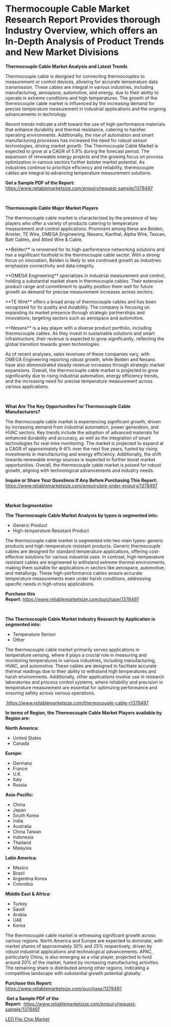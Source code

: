 <p><h1>Thermocouple Cable Market Research Report Provides thorough Industry Overview, which offers an In-Depth Analysis of Product Trends and New Market Divisions</h1></p><p><strong>Thermocouple Cable Market Analysis and Latest Trends</strong></p>
<p><p>Thermocouple cable is designed for connecting thermocouples to measurement or control devices, allowing for accurate temperature data transmission. These cables are integral in various industries, including manufacturing, aerospace, automotive, and energy, due to their ability to operate in extreme conditions and high temperatures. The growth of the thermocouple cable market is influenced by the increasing demand for precise temperature measurement in industrial applications and the ongoing advancements in technology.</p><p>Recent trends indicate a shift toward the use of high-performance materials that enhance durability and thermal resistance, catering to harsher operating environments. Additionally, the rise of automation and smart manufacturing processes has increased the need for robust sensor technologies, driving market growth. The Thermocouple Cable Market is expected to grow at a CAGR of 5.9% during the forecast period. The expansion of renewable energy projects and the growing focus on process optimization in various sectors further bolster market potential. As industries continue to prioritize efficiency and reliability, thermocouple cables are integral to advancing temperature measurement solutions.</p></p>
<p><strong>Get a Sample PDF of the Report:&nbsp;</strong> <a href="https://www.reliablemarketsize.com/enquiry/request-sample/1378497?utm_campaign=1889&utm_medium=2&utm_source=Github&utm_content=ia&utm_term=06042025&utm_id=thermocouple-cable">https://www.reliablemarketsize.com/enquiry/request-sample/1378497</a></p>
<p>&nbsp;</p>
<p><strong>Thermocouple Cable Major Market Players</strong></p>
<p><p>The thermocouple cable market is characterized by the presence of key players who offer a variety of products catering to temperature measurement and control applications. Prominent among these are Belden, Anixter, TE Wire, OMEGA Engineering, Nexans, Kanthal, Alpha Wire, Texcan, Batt Cables, and Allied Wire & Cable.</p><p>**Belden** is renowned for its high-performance networking solutions and has a significant foothold in the thermocouple cable sector. With a strong focus on innovation, Belden is likely to see continued growth as industries emphasize connectivity and data integrity.</p><p>**OMEGA Engineering** specializes in industrial measurement and control, holding a substantial market share in thermocouple cables. Their extensive product range and commitment to quality position them well for future growth as demand for precise measurement increases across sectors.</p><p>**TE Wire** offers a broad array of thermocouple cables and has been recognized for its quality and durability. The company is focusing on expanding its market presence through strategic partnerships and innovations, targeting sectors such as aerospace and automotive.</p><p>**Nexans** is a key player with a diverse product portfolio, including thermocouple cables. As they invest in sustainable solutions and smart infrastructure, their revenue is expected to grow significantly, reflecting the global transition towards green technologies.</p><p>As of recent analyses, sales revenues of these companies vary, with OMEGA Engineering reporting robust growth, while Belden and Nexans have also demonstrated steady revenue increases through strategic market expansions. Overall, the thermocouple cable market is projected to grow significantly due to rising industrial automation, energy efficiency trends, and the increasing need for precise temperature measurement across various applications.</p></p>
<p>&nbsp;</p>
<p><strong>What Are The Key Opportunities For Thermocouple Cable Manufacturers?</strong></p>
<p><p>The thermocouple cable market is experiencing significant growth, driven by increasing demand from industrial automation, power generation, and HVAC sectors. Key trends include the adoption of advanced materials for enhanced durability and accuracy, as well as the integration of smart technologies for real-time monitoring. The market is projected to expand at a CAGR of approximately 6-8% over the next five years, fueled by rising investments in manufacturing and energy efficiency. Additionally, the shift towards renewable energy sources is expected to further boost market opportunities. Overall, the thermocouple cable market is poised for robust growth, aligning with technological advancements and industry needs.</p></p>
<p><strong>Inquire or Share Your Questions If Any Before Purchasing This Report:</strong> <a href="https://www.reliablemarketsize.com/enquiry/pre-order-enquiry/1378497?utm_campaign=1889&utm_medium=2&utm_source=Github&utm_content=ia&utm_term=06042025&utm_id=thermocouple-cable">https://www.reliablemarketsize.com/enquiry/pre-order-enquiry/1378497</a></p>
<p>&nbsp;</p>
<p><strong>Market Segmentation</strong></p>
<p><strong>The Thermocouple Cable Market Analysis by types is segmented into:</strong></p>
<p><ul><li>Generic Product</li><li>High-temperature Resistant Product</li></ul></p>
<p><p>The thermocouple cable market is segmented into two main types: generic products and high-temperature resistant products. Generic thermocouple cables are designed for standard temperature applications, offering cost-effective solutions for various industrial uses. In contrast, high-temperature resistant cables are engineered to withstand extreme thermal environments, making them suitable for applications in sectors like aerospace, automotive, and metallurgy. These high-performance cables ensure accurate temperature measurements even under harsh conditions, addressing specific needs in high-stress applications.</p></p>
<p><strong>Purchase this Report:&nbsp;</strong><a href="https://www.reliablemarketsize.com/purchase/1378497?utm_campaign=1889&utm_medium=2&utm_source=Github&utm_content=ia&utm_term=06042025&utm_id=thermocouple-cable">https://www.reliablemarketsize.com/purchase/1378497</a></p>
<p>&nbsp;</p>
<p><strong>The Thermocouple Cable Market Industry Research by Application is segmented into:</strong></p>
<p><ul><li>Temperature Sensor</li><li>Other</li></ul></p>
<p><p>The thermocouple cable market primarily serves applications in temperature sensing, where it plays a crucial role in measuring and monitoring temperatures in various industries, including manufacturing, HVAC, and automotive. These cables are designed to facilitate accurate thermal readings due to their ability to withstand high temperatures and harsh environments. Additionally, other applications involve use in research laboratories and process control systems, where reliability and precision in temperature measurement are essential for optimizing performance and ensuring safety across various operations.</p></p>
<p><a href="https://www.reliablemarketsize.com/thermocouple-cable-r1378497?utm_campaign=1889&utm_medium=2&utm_source=Github&utm_content=ia&utm_term=06042025&utm_id=thermocouple-cable">&nbsp;https://www.reliablemarketsize.com/thermocouple-cable-r1378497</a></p>
<p><strong>In terms of Region, the Thermocouple Cable Market Players available by Region are:</strong></p>
<p>
    <p> <strong> North America: </strong>
        <ul>
            <li>United States</li>
            <li>Canada</li>
        </ul>
        </p> 
    <p> <strong> Europe: </strong>
        <ul>
            <li>Germany</li>
            <li>France</li>
            <li>U.K.</li>
            <li>Italy</li>
            <li>Russia</li>
        </ul>
        </p> 
    <p> <strong> Asia-Pacific: </strong>
        <ul>
            <li>China</li>
            <li>Japan</li>
            <li>South Korea</li>
            <li>India</li>
            <li>Australia</li>
            <li>China Taiwan</li>
            <li>Indonesia</li>
            <li>Thailand</li>
            <li>Malaysia</li>
        </ul>
        </p> 
    <p> <strong> Latin America: </strong>
        <ul>
            <li>Mexico</li>
            <li>Brazil</li>
            <li>Argentina Korea</li>
            <li>Colombia</li>
        </ul>
        </p> 
    <p> <strong> Middle East & Africa: </strong>
        <ul>
            <li>Turkey</li>
            <li>Saudi</li>
            <li>Arabia</li>
            <li>UAE</li>
            <li>Korea</li>
        </ul>
    </p>
    </p>
<p><p>The thermocouple cable market is witnessing significant growth across various regions. North America and Europe are expected to dominate, with market shares of approximately 30% and 25% respectively, driven by robust industrial applications and technological advancements. APAC, particularly China, is also emerging as a vital player, projected to hold around 20% of the market, fueled by increasing manufacturing activities. The remaining share is distributed among other regions, indicating a competitive landscape with substantial growth potential globally.</p></p>
<p><strong>Purchase this Report: </strong><a href="https://www.reliablemarketsize.com/purchase/1378497?utm_campaign=1889&utm_medium=2&utm_source=Github&utm_content=ia&utm_term=06042025&utm_id=thermocouple-cable">https://www.reliablemarketsize.com/purchase/1378497</a></p>
<p>&nbsp;<strong>Get a Sample PDF of the Report:&nbsp;&nbsp;</strong><a href="https://www.reliablemarketsize.com/enquiry/request-sample/1378497?utm_campaign=1889&utm_medium=2&utm_source=Github&utm_content=ia&utm_term=06042025&utm_id=thermocouple-cable">https://www.reliablemarketsize.com/enquiry/request-sample/1378497</a></p>
<p><strong></strong></p>
<p><p><a href="https://github.com/prosalinda88/Market-Research-Report-List-7/blob/main/led-flip-chip-market.md?utm_campaign=1889&utm_medium=2&utm_source=Github&utm_content=ia&utm_term=06042025&utm_id=thermocouple-cable">LED Flip Chip Market</a></p></p>